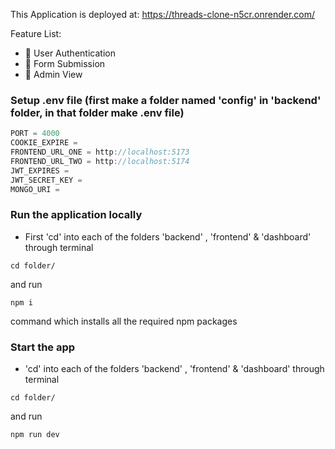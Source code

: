 This Application is deployed at: https://threads-clone-n5cr.onrender.com/

Feature List:

-   🎃 User Authentication
-   📝 Form Submission
-   👀 Admin View

### Setup .env file (first make a folder named 'config' in 'backend' folder, in that folder make .env file)

```js
PORT = 4000
COOKIE_EXPIRE = 
FRONTEND_URL_ONE = http://localhost:5173
FRONTEND_URL_TWO = http://localhost:5174
JWT_EXPIRES = 
JWT_SECRET_KEY = 
MONGO_URI = 
```

### Run the application locally

- First 'cd' into each of the folders 'backend' , 'frontend' & 'dashboard' through terminal
```shell
cd folder/
```

and run 

```shell
npm i
```
command which installs all the required npm packages

### Start the app

- 'cd' into each of the folders 'backend' , 'frontend' & 'dashboard' through terminal
```shell
cd folder/
```

and run

```shell
npm run dev
```
